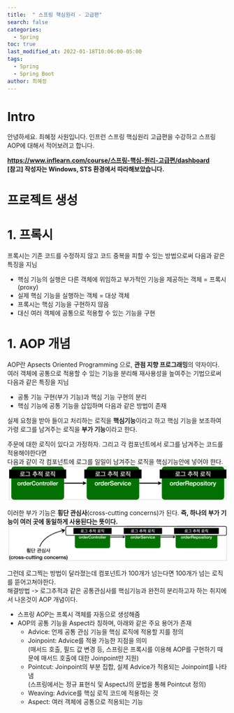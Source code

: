 ```yaml
---
title:  " 스프링 핵심원리 - 고급편"
search: false
categories: 
  - Spring
toc: true  
last_modified_at: 2022-01-18T10:06:00-05:00
tags:
  - Spring
  - Spring Boot
author: 최혜정
---
```


# Intro
안녕하세요. 최혜정 사원입니다.
인프런 스프링 핵심원리 고급편을 수강하고 스프링 AOP에 대해서 적어보려고 합니다.  

**https://www.inflearn.com/course/스프링-핵심-원리-고급편/dashboard**  
**[참고] 작성자는 Windows, STS 환경에서 따라해보았습니다.**  

# 프로젝트 생성

# 1. 프록시
프록시는 기존 코드를 수정하지 않고 코드 중복을 피할 수 있는 방법으로써 다음과 같은 특징을 지님  
- 핵심 기능의 실행은 다른 객체에 위임하고 부가적인 기능을 제공하는 객체 = 프록시(proxy)
- 실제 핵심 기능을 실행하는 객체 = 대상 객체
- 프록시는 핵심 기능을 구현하지 않음
- 대신 여러 객체에 공통으로 적용할 수 있는 기능을 구현

# 1. AOP 개념
AOP란 Apsects Oriented Programming 으로, **관점 지향 프로그래밍**의 약자이다.  
여러 객체에 공통으로 적용할 수 있는 기능을 분리해 재사용성을 높여주는 기법으로써 다음과 같은 특징을 지님
- 공통 기능 구현(부가 기능)과 핵심 기능 구현의 분리
- 핵심 기능에 공통 기능을 삽입하며 다음과 같은 방법이 존재  

실제 요청을 받아 들이고 처리하는 로직을 **핵심기능**이라고 하고 핵심 기능을 보조하여 가령 로그를 남겨주는 로직을 **부가 기능**이라고 한다.    

주문에 대한 로직이 있다고 가정하자. 그리고 각 컴포넌트에서 로그를 남겨주는 코드를 적용해야한다면  
다음과 같이 각 컴포넌트에 로그를 일일이 남겨주는 로직을 핵심기능안에 넣어야 한다.  
![캡처1](./core/image/캡처1.PNG)  

이러한 부가 기능은 **횡단 관심사**(cross-cutting concerns)가 된다.  **즉, 하나의 부가 기능이 여러 곳에 동일하게 사용된다는 뜻이다.**
![캡처2](./core/image/캡처2.PNG)  

그런데 로그찍는 방법이 달라졌는데 컴포넌트가 100개가 넘는다면 100개가 넘는 로직를 뜯어고쳐야한다.   
해결방법 -> 로그추적과 같은 공통관심사를 핵심기능과 완전히 분리하고자 하는 취지에서 나온것이 AOP 개념이다.

- 스프링 AOP는 프록시 객체를 자동으로 생성해줌
- AOP의 공통 기능을 Aspect라 칭하며, 아래와 같은 주요 용어가 존재
  - Advice: 언제 공통 관심 기능을 핵심 로직에 적용할 지를 정의
  - Joinpoint: Advice를 적용 가능한 지점을 의미  
    (매서드 호출, 필드 값 변경 등, 스프링은 프록시를 이용해 AOP를 구현하기 때문에 매서드 호출에 대한 Joinpoint만 지원)
  - Pointcut: Joinpoint의 부분 집합, 실제 Advice가 적용되는 Joinpoint를 나타냄  
    (스프링에서는 정규 표현식 및 AspectJ의 문법을 통해 Pointcut 정의)
  - Weaving: Advice를 핵심 로직 코드에 적용하는 것
  - Aspect: 여러 객체에 공통으로 적용되는 기능

